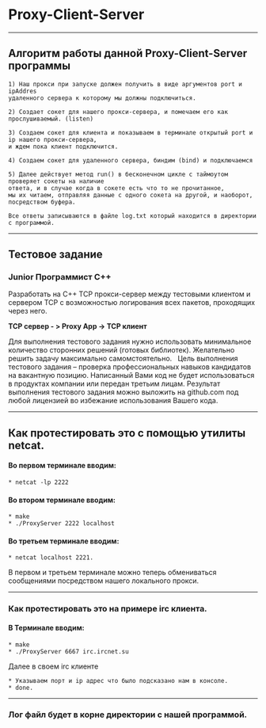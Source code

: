 # Proxy-Client-Server
___
## Алгоритм работы данной Proxy-Client-Server программы
```
1) Наш прокси при запуске должен получить в виде аргументов port и ipAddres 
удаленного сервера к которому мы должны подключиться.
```
```
2) Создает сокет для нашего прокси-сервера, и помечаем его как прослушиваемый. (listen)
```
```
3) Создаем сокет для клиента и показываем в терминале открытый port и ip нашего прокси-сервера,
и ждем пока клиент подключится.
```
```
4) Создаем сокет для удаленного сервера, биндим (bind) и подключаемся
```
```
5) Далее действует метод run() в бесконечном цикле с таймоутом проверяет сокеты на наличие
ответа, и в случае когда в сокете есть что то не прочитанное, 
мы их читаем, отправляя данные с одного сокета на другой, и наоборот, посредством буфера.
```
```
Все ответы записываются в файле log.txt который находится в директории с программой.
```
___


## Тестовое задание
### Junior Программист С++

Разработать на C++ TCP прокси-сервер между тестовыми клиентом и сервером TCP с возможностью логирования всех пакетов, проходящих через него. 

__TCP сервер - > Proxy App  -> TCP клиент__

Для выполнения тестового задания нужно использовать минимальное количество сторонних решений (готовых библиотек). Желательно решить задачу максимально самомстоятельно.
 
Цель выполнения тестового задания – проверка профессиональных навыков кандидатов на вакантную позицию. Написанный Вами код не будет использоваться в продуктах компании или передан третьим лицам. Результат выполнения тестового задания можно выложить на github.com под любой лицензией во избежание использования Вашего кода.
___

## Как протестировать это с помощью утилиты netcat.
#### Во первом терминале вводим:
```
* netcat -lp 2222
```
#### Во втором терминале вводим:
```
* make
* ./ProxyServer 2222 localhost
```
#### Во третьем терминале вводим:
```
* netcat localhost 2221.
```

В первом и третьем терминале можно теперь обмениваться сообщениями посредством нашего локального прокси.
___

### Как протестировать это на примере irc клиента.

#### В Терминале вводим:
```
* make
* ./ProxyServer 6667 irc.ircnet.su
```

Далее в своем irc клиенте
```
* Указываем порт и ip адрес что было подсказано нам в консоле.
* done.
```
___

### Лог файл будет в корне директории с нашей программой.
